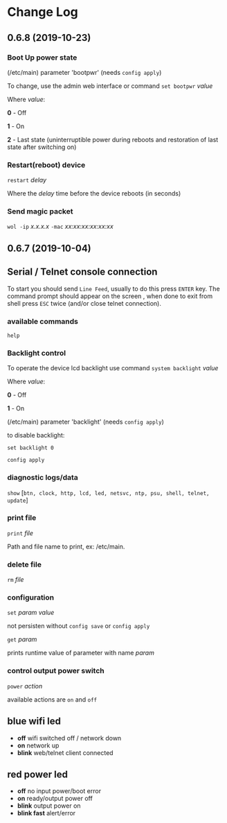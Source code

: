 
# Change Log

## 0.6.8 (2019-10-23)

### Boot Up power state

(/etc/main) parameter 'bootpwr' (needs `config apply`)

To change, use the admin web interface or command `set bootpwr` *value*

Where *value*:

**0** - Off

**1** - On

**2** - Last state (uninterruptible power during reboots and restoration of last state after switching on)

### Restart(reboot) device

`restart` *delay*

Where the *delay* time before the device reboots (in seconds)

### Send magic packet

`wol -ip` *x.x.x.x* `-mac` *xx:xx:xx:xx:xx:xx*

## 0.6.7 (2019-10-04)

## Serial / Telnet console connection

To start you should send `Line Feed`, usually to do this press `ENTER` key. The command prompt should appear on the screen , when done to exit from shell press `ESC` twice (and/or close telnet connection).

### available commands

`help`

### Backlight control

To operate the device lcd backlight use command `system backlight` *value*

Where *value*:

**0** - Off

**1** - On

(/etc/main) parameter 'backlight' (needs `config apply`)

to disable backlight:

`set backlight 0`

`config apply`

### diagnostic logs/data

`show` [`btn, clock, http, lcd, led, netsvc, ntp, psu, shell, telnet, update`]

### print file

`print` *file*

Path and file name to print, ex: /etc/main.

### delete file

`rm` *file*

### configuration

`set` *param* *value*

not persisten without `config save` or `config apply`

`get` *param*

prints runtime value of parameter with name *param*

### control output power switch

`power` *action*

available actions are `on` and `off`

## blue wifi led

- **off** wifi switched off / network down
- **on** network up
- **blink** web/telnet client connected

## red power led

- **off** no input power/boot error
- **on** ready/output power off
- **blink** output power on
- **blink fast** alert/error
